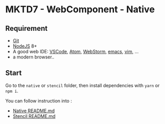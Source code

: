 MKTD7 - WebComponent - Native
===

Requirement
---

* [Git](https://git-scm.com/)
* [NodeJS](https://nodejs.org/en/) 8+
* A good web IDE: [VSCode](https://code.visualstudio.com/), [Atom](https://atom.io/), [WebStorm](https://www.jetbrains.com/webstorm/), [emacs](https://www.gnu.org/software/emacs/), [vim](https://www.vim.org/), ...
* a modern browser..

Start
---

Go to the `native` or `stencil` folder, then install dependencies with `yarn` or `npm i`.

You can follow instruction into :

* [Native README.md](./native/README.md)
* [Stencil README.md](./stencil/README.md)